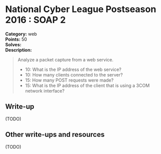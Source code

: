 # National Cyber League Postseason 2016 : SOAP 2

**Category:** web  
**Points:** 50  
**Solves:**  
**Description:**  

> Analyze a packet capture from a web service.
> * 10: What is the IP address of the web service?
> * 10: How many clients connected to the server?
> * 15: How many POST requests were made?
> * 15: What is the IP address of the client that is using a 3COM network interface?

## Write-up

(TODO)

## Other write-ups and resources

(TODO)
